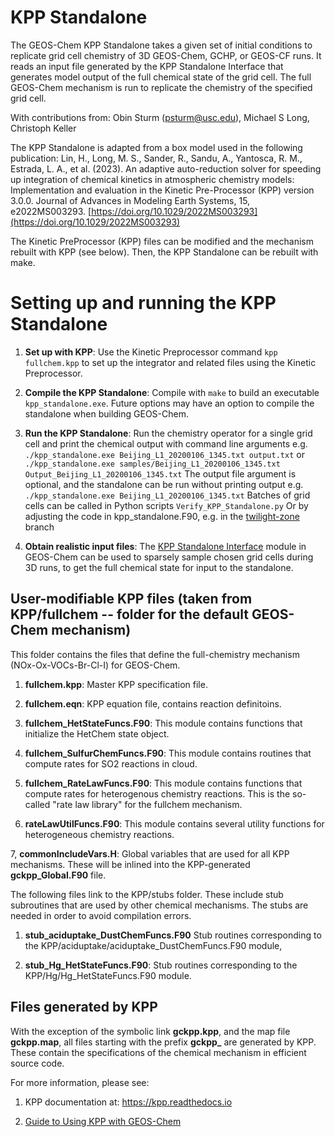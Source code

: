# KPP Standalone

The GEOS-Chem KPP Standalone takes a given set of initial conditions to replicate
grid cell chemistry of 3D GEOS-Chem, GCHP, or GEOS-CF runs. It reads an input file generated by the KPP Standalone Interface that generates model output of the full chemical state of the grid cell. The full GEOS-Chem mechanism is run to replicate the chemistry of the specified grid cell.

With contributions from:
Obin Sturm (psturm@usc.edu), Michael S Long, Christoph Keller

The KPP Standalone is adapted from a box model used in the following publication:
Lin, H., Long, M. S., Sander, R., Sandu, A., Yantosca, R. M., Estrada, L. A., et al. (2023). An adaptive auto-reduction solver for speeding up integration of chemical kinetics in atmospheric chemistry models: Implementation and evaluation in the Kinetic Pre-Processor (KPP) version 3.0.0. Journal of Advances in Modeling Earth Systems, 15, e2022MS003293. [https://doi.org/10.1029/2022MS003293](https://doi.org/10.1029/2022MS003293)

The Kinetic PreProcessor (KPP) files can be modified and the mechanism rebuilt with KPP (see below).  Then, the KPP Standalone can be rebuilt with make.

# Setting up and running the KPP Standalone

  1. **Set up with KPP**: Use the Kinetic Preprocessor command `kpp fullchem.kpp` to set up the integrator and related files using the Kinetic Preprocessor.

  2. **Compile the KPP Standalone**: Compile with `make` to build an executable `kpp_standalone.exe`. Future options may have an option to compile the standalone when building GEOS-Chem.

  3. **Run the KPP Standalone**: Run the chemistry operator for a single grid cell and print the chemical output with command line arguments
				 e.g. `./kpp_standalone.exe Beijing_L1_20200106_1345.txt output.txt`
 				 or   `./kpp_standalone.exe samples/Beijing_L1_20200106_1345.txt Output_Beijing_L1_20200106_1345.txt`
 				 The output file argument is optional, and the standalone can be run without printing output
     				 e.g. `./kpp_standalone.exe Beijing_L1_20200106_1345.txt`
				 Batches of grid cells can be called in Python scripts `Verify_KPP_Standalone.py`
				 Or by adjusting the code in kpp_standalone.F90, e.g. in the [twilight-zone](https://github.com/KineticPreProcessor/KPP-Standalone/tree/twilight-zone) branch
  4. **Obtain realistic input files**: The [KPP Standalone Interface](https://github.com/GEOS-ESM/geos-chem/tree/feature/psturm/kpp_standalone_interface) module in GEOS-Chem can be used to sparsely sample chosen grid cells during 3D runs, to get the full chemical state for input to the standalone.

## User-modifiable KPP files (taken from KPP/fullchem -- folder for the default GEOS-Chem mechanism)

This folder contains the files that define the full-chemistry mechanism (NOx-Ox-VOCs-Br-Cl-I) for GEOS-Chem.

  1. **fullchem.kpp**: Master KPP specification file.

  2. **fullchem.eqn**: KPP equation file, contains reaction definitoins.

  3. **fullchem_HetStateFuncs.F90**: This module contains functions
     that initialize the HetChem state object.

  4. **fullchem_SulfurChemFuncs.F90**: This module contains routines
     that compute rates for SO2 reactions in cloud.

  5. **fullchem_RateLawFuncs.F90**: This module contains functions
	 that compute rates for heterogenous chemistry reactions.  This is
	 the so-called "rate law library" for the fullchem mechanism.

  6. **rateLawUtilFuncs.F90**: This module contains several utility
     functions for heterogeneous chemistry reactions.

  7, **commonIncludeVars.H**: Global variables that are used for all
      KPP mechanisms.  These will be inlined into the KPP-generated
      **gckpp_Global.F90** file.

The following files link to the KPP/stubs folder.  These include stub
subroutines that are used by other chemical mechanisms.  The stubs are
needed in order to avoid compilation errors.

  1. **stub_aciduptake_DustChemFuncs.F90** Stub routines corresponding
     to the KPP/aciduptake/aciduptake_DustChemFuncs.F90 module,

  2. **stub_Hg_HetStateFuncs.F90**: Stub routines corresponding
     to the KPP/Hg/Hg_HetStateFuncs.F90 module.

## Files generated by KPP

With the exception of the symbolic link **gckpp.kpp**, and the map
file **gckpp.map**, all files starting with the prefix **gckpp_** are
generated by KPP.  These contain the specifications of the chemical
mechanism in efficient source code.

For more information, please see:

  1. KPP documentation at: https://kpp.readthedocs.io

  2. [Guide to Using KPP with GEOS-Chem](https://geos-chem.readthedocs.io/en/latest/geos-chem-shared-docs/supplemental-guides/using-kpp-with-gc.html)

